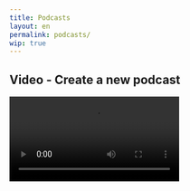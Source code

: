 ```yaml
---
title: Podcasts
layout: en
permalink: podcasts/
wip: true
---
```


## Video - Create a new podcast

<video controls>
  <source src="https://dl.dropboxusercontent.com/u/314978/Podigee%20-%20Create%20a%20podcast%20in%202%20minutes.mp4">
  <source src="https://dl.dropboxusercontent.com/u/314978/podigee-docs/Podigee%20-%20Create%20a%20podcast%20in%202%20minutes.webm">
</video>

